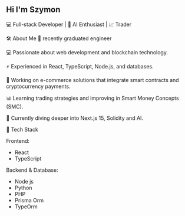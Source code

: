## Hi I'm Szymon

💻 Full-stack Developer | 🧠 AI Enthusiast | 📈 Trader

🛠 About Me
📝 recently graduated engineer

💻 Passionate about web development and blockchain technology.

⚡ Experienced in React, TypeScript, Node.js, and databases.

🔗 Working on e-commerce solutions that integrate smart contracts and cryptocurrency payments.

📊 Learning trading strategies and improving in Smart Money Concepts (SMC).

🌱 Currently diving deeper into Next.js 15, Solidity and AI.

🔧 Tech Stack

Frontend:
* React
* TypeScript

Backend & Database:
* Node js
* Python
* PHP
* Prisma Orm
* TypeOrm
